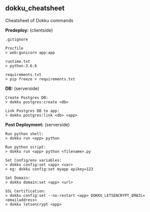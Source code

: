 ## dokku_cheatsheet
Cheatsheet of Dokku commands


**Predeploy:**
(clientside)
```
.gitignore

Procfile 
> web:gunicorn app:app

runtime.txt
> python-3.6.6

requirements.txt
> pip freeze > requirements.txt
```

**DB:**
(serverside)
```
Create Postgres DB:
> dokku postgres:create <db>
  
Link Postgres DB to app:
> dokku postgres:link <db> <app>
```
**Post Deployment:**
(serverside)
```
Run python shell:
> dokku run <app> python
  
Run python script:
> dokku run <app> python <filename>.py

Set Config/env variables:
> dokku config:set <app> <var>
> eg: dokku config:set myapp apikey=123

Set Domain:
> dokku domain:set <app> <url>

SSL Certification:
> dokku config:set --no-restart <app> DOKKU_LETSENCRYPT_EMAIL=<emailaddress>
> dokku letsencrypt <app>
```
